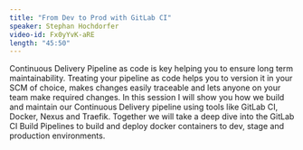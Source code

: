 ```yaml
---
title: "From Dev to Prod with GitLab CI"
speaker: Stephan Hochdorfer
video-id: Fx0yYvK-aRE
length: "45:50"
---
```

Continuous Delivery Pipeline as code is key helping you to ensure long term maintainability. Treating your pipeline as code helps you to version it in your SCM of choice, makes changes easily traceable and lets anyone on your team make required changes. In this session I will show you how we build and maintain our Continuous Delivery pipeline using tools like GitLab CI, Docker, Nexus and Traefik. Together we will take a deep dive into the GitLab CI Build Pipelines to build and deploy docker containers to dev, stage and production environments.